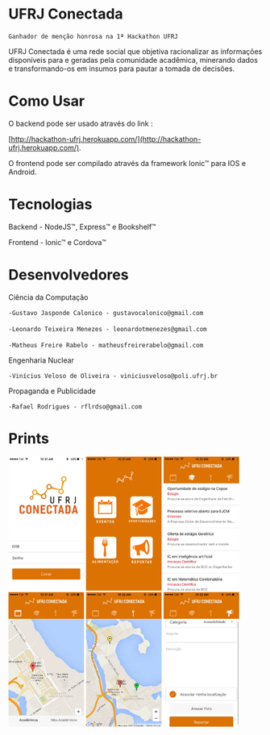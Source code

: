 # UFRJ Conectada
	Ganhador de menção honrosa na 1ª Hackathon UFRJ
	
UFRJ Conectada é uma rede social que objetiva racionalizar as informações disponíveis para e geradas pela comunidade acadêmica, minerando dados e transformando-os em insumos para pautar a tomada de decisões.


# Como Usar
O backend pode ser usado através do link :

[http://hackathon-ufrj.herokuapp.com/](http://hackathon-ufrj.herokuapp.com/).

O frontend pode ser compilado através da framework Ionic™ para IOS e Android.

# Tecnologias
Backend - NodeJS™, Express™ e Bookshelf™

Frontend - Ionic™ e Cordova™
	
# Desenvolvedores
Ciência da Computação

	-Gustavo Jasponde Calonico - gustavocalonico@gmail.com

	-Leonardo Teixeira Menezes - leonardotmenezes@gmail.com

 	-Matheus Freire Rabelo - matheusfreirerabelo@gmail.com
	
Engenharia Nuclear 

	-Vinícius Veloso de Oliveira - viniciusveloso@poli.ufrj.br
	 
Propaganda e Publicidade

	-Rafael Rodrigues - rflrdso@gmail.com

# Prints

<img src="/prints/1.jpg" width="150" />    <img src="/prints/2.jpg" width="150" />    <img src="/prints/3.jpg" width="150" />    <img src="/prints/4.jpg" width="150" />    <img src="/prints/5.jpg" width="150" />
<img src="/prints/6.jpg" width="150" />


